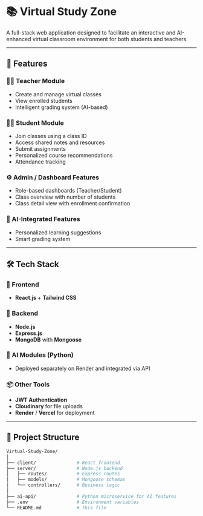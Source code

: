 # 📚 Virtual Study Zone

A full-stack web application designed to facilitate an interactive and AI-enhanced virtual classroom environment for both students and teachers.

---

## 🚀 Features

### 👨‍🏫 Teacher Module
- Create and manage virtual classes
- View enrolled students
- Intelligent grading system (AI-based)

### 👩‍🎓 Student Module
- Join classes using a class ID
- Access shared notes and resources
- Submit assignments
- Personalized course recommendations
- Attendance tracking

### ⚙️ Admin / Dashboard Features
- Role-based dashboards (Teacher/Student)
- Class overview with number of students
- Class detail view with enrollment confirmation

### 🤖 AI-Integrated Features
- Personalized learning suggestions
- Smart grading system

---

## 🛠 Tech Stack

### 🔗 Frontend
- **React.js** + **Tailwind CSS**

### 🔗 Backend
- **Node.js**
- **Express.js**
- **MongoDB** with **Mongoose**

### 🧠 AI Modules (Python)
- Deployed separately on Render and integrated via API

### 📦 Other Tools
- **JWT Authentication**
- **Cloudinary** for file uploads
- **Render** / **Vercel** for deployment

---


## 📂 Project Structure

```bash
Virtual-Study-Zone/
│
├── client/               # React frontend
├── server/               # Node.js backend
│   ├── routes/           # Express routes
│   ├── models/           # Mongoose schemas
│   └── controllers/      # Business logic
│
├── ai-api/               # Python microservice for AI features
├── .env                  # Environment variables
└── README.md             # This file
